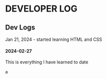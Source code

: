 # DEVELOPER LOG

## Dev Logs
Jan 21, 2024 - started learning HTML and CSS
#### 2024-02-27
 This is everything I have learned to date

a